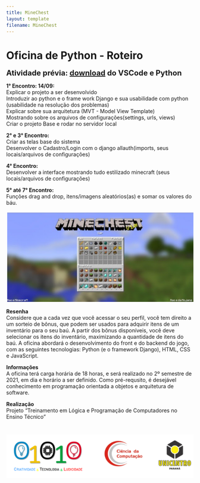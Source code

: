 ```yaml
---
title: MineChest
layout: template
filename: MineChest
--- 
```

<html>
<body>
<h1>
Oficina de Python - Roteiro
</h1>
<p>
	<b style="font-size:20px;">Atividade prévia: <a href="https://e2pc.github.io/ProjectPage/AtividadePrevia">download</a> do VSCode e Python</b>
</p>
	
<p>
<b style="font-weight: bold;">1° Encontro: 14/09:<br></b>
	Explicar o projeto a ser desenvolvido<br>
	Introduzir ao python e o frame work Django e sua usabilidade com python (usabilidade na resolução dos problemas)<br>
	Explicar sobre sua arquitetura (MVT -  Model View Template)<br>
	Mostrando sobre os arquivos de configurações(settings, urls, views)<br>
	Criar o projeto Base e rodar no servidor local<br>
</p>
	
<p>
<b style="font-weight: bold;">2° e 3° Encontro:<br></b>
	Criar as telas base do sistema<br>
	Desenvolver o Cadastro/Login com o django allauth(imports, seus locais/arquivos de configurações)<br>
</p>
	
<p>
<b style="font-weight: bold;">4° Encontro:<br></b>
	Desenvolver a interface mostrando tudo estilizado minecraft
	(seus locais/arquivos de configurações)<br>
</p>

<p>
<b style="font-weight: bold;">5° até 7° Encontro:<br></b>
	Funções drag and drop, itens/imagens aleatórios(as) e somar os valores do báu.<br>
</p>

<img src="images/image.png"/>
	
<p>
<b style="font-weight: bold;">Resenha<br></b>
Considere que a cada vez que você acessar o seu perfil, você tem direito a um sorteio de bônus, que podem ser usados para adquirir itens de um inventário para o seu baú. 
A partir dos bônus disponíveis, você deve selecionar os itens do inventário, maximizando a quantidade de itens do baú.
A oficina abordará o desenvolvimento do front e do backend do jogo, com as seguintes tecnologias: Python (e o framework Django), HTML, CSS e JavaScript.
</p>
	
<p>
<b style="font-weight: bold;">Informações<br></b>
A oficina terá carga horária de 18 horas, e será realizado no 2º semestre de 2021, em dia e horário a ser definido. Como pré-requsito, é desejável conhecimento em programação orientada a objetos e arquitetura de software.
</p>
	
<p>
<b style="font-weight: bold;">Realização<br></b>
Projeto “Treinamento em Lógica e Programação de Computadores no Ensino Técnico”
</p>
	
<img src="images/Captura de tela 2021-09-02 233925 (1).png" style="margin-top: 25px"/>
</body>
</html>
